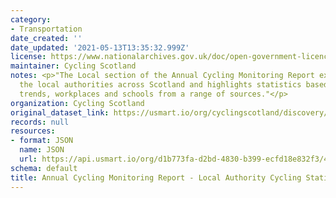 ```yaml
---
category:
- Transportation
date_created: ''
date_updated: '2021-05-13T13:35:32.999Z'
license: https://www.nationalarchives.gov.uk/doc/open-government-licence/version/3/
maintainer: Cycling Scotland
notes: <p>"The Local section of the Annual Cycling Monitoring Report examines all
  the local authorities across Scotland and highlights statistics based on headline
  trends, workplaces and schools from a range of sources."</p>
organization: Cycling Scotland
original_dataset_link: https://usmart.io/org/cyclingscotland/discovery/discovery-view-detail/5722da4b-7559-4819-ab1c-4d2c9a6f92ec
records: null
resources:
- format: JSON
  name: JSON
  url: https://api.usmart.io/org/d1b773fa-d2bd-4830-b399-ecfd18e832f3/45724cc2-0f99-4215-9c07-2c78dadd6075/6/urql
schema: default
title: Annual Cycling Monitoring Report - Local Authority Cycling Statistics
---
```

